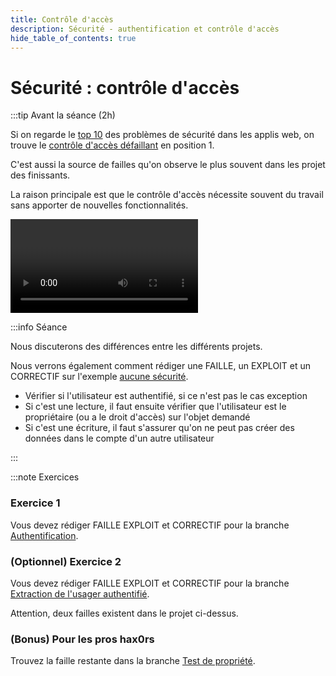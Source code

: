 ```yaml
---
title: Contrôle d'accès
description: Sécurité - authentification et contrôle d'accès
hide_table_of_contents: true
---
```


# Sécurité : contrôle d'accès

<Row>

<Column>

:::tip Avant la séance (2h)

Si on regarde le [top 10](https://owasp.org/www-project-top-ten/) des problèmes de sécurité dans les applis web, on trouve le [contrôle d'accès défaillant](https://owasp.org/Top10/A01_2021-Broken_Access_Control/) en position 1.

C'est aussi la source de failles qu'on observe le plus souvent dans les projet des finissants.

La raison principale est que le contrôle d'accès nécessite souvent du travail sans apporter de nouvelles fonctionnalités.

<Video url="https://www.youtube.com/watch?v=xKUarGFeDyo" />

Vous trouverez ici les différentes branches du code du serveur de démo ici:

- Aucun contrôle d'accès [ici](https://github.com/departement-info-cem/4N6-Mobile/tree/master/Demonstrations/SpringBootAccessControl/01-OpenBar)
- Spring Security et authentification [ici](https://github.com/departement-info-cem/4N6-Mobile/tree/master/Demonstrations/SpringBootAccessControl/02-SpringSecurityBasic)
- Spring Security, authentification et extraction de l'utilisateur authentifié courant [ici](https://github.com/departement-info-cem/4N6-Mobile/tree/master/Demonstrations/SpringBootAccessControl/03-SpringSecurityAuth)
- Spring Security, authentification et extraction de l'utilisateur authentifié courant et test de propriété [ici](https://github.com/departement-info-cem/4N6-Mobile/tree/master/Demonstrations/SpringBootAccessControl/04-TestProprio)

:::

</Column>

<Column>

:::info Séance

Nous discuterons des différences entre les différents projets.

Nous verrons également comment rédiger une FAILLE, un EXPLOIT et un CORRECTIF sur l'exemple [aucune sécurité](https://github.com/departement-info-cem/4N6-Mobile/tree/master/Demonstrations/SpringBootAccessControl/01-OpenBar).

- Vérifier si l'utilisateur est authentifié, si ce n'est pas le cas exception
- Si c'est une lecture, il faut ensuite vérifier que l'utilisateur est le propriétaire (ou a le droit d'accès) sur l'objet demandé
- Si c'est une écriture, il faut s'assurer qu'on ne peut pas créer des données dans le compte d'un autre utilisateur

:::

</Column>

</Row>

:::note Exercices

### Exercice 1

Vous devez rédiger FAILLE EXPLOIT et CORRECTIF pour la branche [Authentification](https://github.com/departement-info-cem/4N6-Mobile/tree/master/Demonstrations/SpringBootAccessControl/02-SpringSecurityBasic).

### (Optionnel) Exercice 2

Vous devez rédiger FAILLE EXPLOIT et CORRECTIF pour la branche [Extraction de l'usager authentifié](https://github.com/departement-info-cem/4N6-Mobile/tree/master/Demonstrations/SpringBootAccessControl/03-SpringSecurityAuth).

Attention, deux failles existent dans le projet ci-dessus.

### (Bonus) Pour les pros hax0rs

Trouvez la faille restante dans la branche [Test de propriété](https://github.com/departement-info-cem/4N6-Mobile/tree/master/Demonstrations/SpringBootAccessControl/04-TestProprio).

